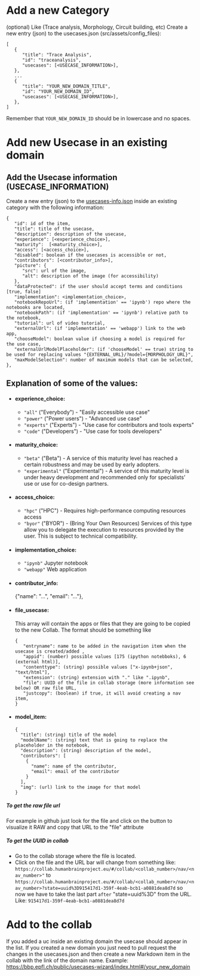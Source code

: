 # Add a new Category

(optional) Like (Trace analysis, Morphology, Circuit building, etc)
Create a new entry (json) to the usecases.json (src/assets/config_files):
```
[
   {
      "title": "Trace Analysis",
      "id": "traceanalysis",
      "usecases": [<USECASE_INFORMATION>],
   },
   ...
   {
      "title": "YOUR_NEW_DOMAIN_TITLE",
      "id": "YOUR_NEW_DOMAIN_ID",
      "usecases": [<USECASE_INFORMATION>],
   },
]
```
Remember that `YOUR_NEW_DOMAIN_ID` should be in lowercase and no spaces.

# Add new Usecase in an existing domain

## Add the Usecase information (USECASE_INFORMATION)
Create a new entry (json) to the [usecases-info.json](usecases-info.json) inside an existing category with the following information:
```
{
   "id": id of the item,
   "title": title of the usecase,
   "description": description of the usecase,
   "experience": [<experience_choice>],
   "maturity":  [<maturity_choice>],
   "access": [<access_choice>],
   "disabled": boolean if the usecases is accessible or not,
   "contributors": [<contributor_info>],
   "picture": {
      "src": url of the image,
      "alt": description of the image (for accessibility)
   },
   "dataProtected": if the user should accept terms and conditions [true, false]
   "implementation": <implementation_choice>,
   "notebookRepoUrl": (if 'implementation' == 'ipynb') repo where the notebooks are located,
   "notebookPath": (if 'implementation' == 'ipynb') relative path to the notebook,
   "tutorial": url of video tutorial,
   "externalUrl": (if 'implementation' == 'webapp') link to the web app,
   "chooseModel": boolean value if choosing a model is required for the use case,
   "externalUrlModelPlaceholder": (if 'chooseModel' == true) string to be used for replacing values "{EXTERNAL_URL}/?model={MORPHOLOGY_URL}",
   "maxModelSelection": number of maximum models that can be selected,
},
```

## Explanation of some of the values:

* #### experience_choice:
   * `"all"` ("Everybody") - "Easily accessible use case"
   * `"power"` ("Power users") - "Advanced use case"
   * `"experts"` ("Experts") - "Use case for contributors and tools experts"
   * `"code"` ("Developers") - "Use case for tools developers"

* #### maturity_choice:
   * `"beta"` ("Beta") - A service of this maturity level has reached a certain robustness and may be used by early adopters.
   * `"experimental"` ("Experimental") - A service of this maturity level is under heavy development and recommended only for specialists’ use or use for co-design partners.

* #### access_choice:
   * `"hpc"` ("HPC") - Requires high-performance computing resources access
   * `"byor"` ("BYOR") - (Bring Your Own Resources) Services of this type allow you to delegate the execution to resources provided by the user. This is subject to technical compatibility.

* #### implementation_choice:
   * `"ipynb"` Jupyter notebook
   * `"webapp"` Web application

* #### contributor_info:
   {"name": "...", "email": "..."},

* #### file_usecase:
   This array will contain the apps or files that they are going to be copied to the new Collab. The format should be something like
   ```
   {
      "entryname": name to be added in the navigation item when the usecase is created/added ,
      "appid": (number) possible values [175 (ipython notebboks), 6 (external html)],
      "contenttype": (string) possible values ["x-ipynb+json", "text/html"],
      "extension": (string) extension with "." like ".ipynb",
      "file": UUID of the file in collab storage (more information see below) OR raw file URL,
      "justcopy": (boolean) if true, it will avoid creating a nav item,
   }
   ```
* #### model_item:
  ```
  {
    "title": (string) title of the model
    "modelName": (string) text that is going to replace the placeholder in the notebook,
    "description": (string) description of the model,
    "contributors": [
      {
        "name": name of the contributor,
        "email": email of the contributor
      }
    ],
    "img": (url) link to the image for that model
  }
  ```

##### To get the raw file url
For example in github just look for the file and click on the button to visualize it RAW and copy that URL to the "file" attribute
 
##### To get the UUID in collab
* Go to the collab storage where the file is located.
* Click on the file and the URL bar will change from something like:
    `https://collab.humanbrainproject.eu/#/collab/<collab_number>/nav/<nav_number>"`
    to
    `https://collab.humanbrainproject.eu/#/collab/<collab_number>/nav/<nav_number>?state=uuid%3D915417d1-359f-4eab-bcb1-a0881dea8d7d`
    so now we have to take the last part `after` "state=uuid%3D" from the URL. Like:
    `915417d1-359f-4eab-bcb1-a0881dea8d7d`

# Add to the collab
If you added a uc inside an existing domain the usecase should appear in the list.
If you created a new domain you just need to pull request the changes in the usecases.json and then create a new Markdown item in the collab with the link of the domain name. 
Example: https://bbp.epfl.ch/public/usecases-wizard/index.html#/your_new_domain
